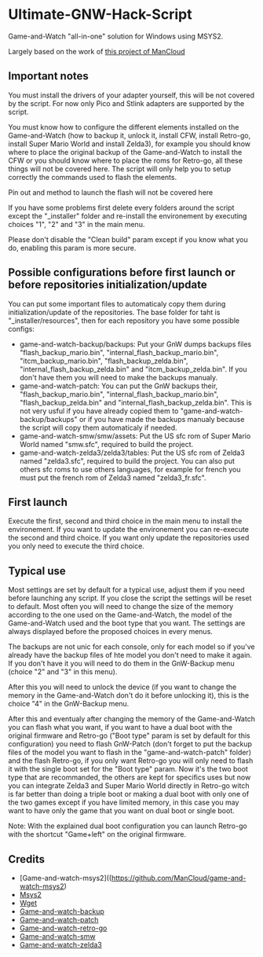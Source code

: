 # Ultimate-GNW-Hack-Script

Game-and-Watch "all-in-one" solution for Windows using MSYS2.

Largely based on the work of [this project of ManCloud](https://github.com/ManCloud/game-and-watch-msys2)

## Important notes

You must install the drivers of your adapter yourself, this will be not covered by the script. For now only Pico and Stlink adapters are supported by the script.

You must know how to configure the different elements installed on the Game-and-Watch (how to backup it, unlock it, install CFW, install Retro-go, install Super Mario World and install Zelda3), for example you should know where to place the original backup of the Game-and-Watch to install the CFW or you should know where to place the roms for Retro-go, all these things will not be covered here. The script will only help you to setup correctly the commands used to flash the elements.

Pin out and method to launch the flash will not be covered here

If you have some problems first delete every folders around the script except the "_installer" folder and re-install the environement by executing choices "1", "2" and "3" in the main menu.

Please don't disable the "Clean build" param except if you know what you do, enabling this param is more secure.

## Possible configurations before first launch or before repositories initialization/update

You can put some important files to automaticaly copy them during initialization/update of the repositories. The base folder for taht is "_installer/resources", then for each repository you have some possible configs:
* game-and-watch-backup/backups: Put your GnW dumps backups files "flash_backup_mario.bin", "internal_flash_backup_mario.bin", "itcm_backup_mario.bin", "flash_backup_zelda.bin", "internal_flash_backup_zelda.bin" and "itcm_backup_zelda.bin". If you don't have them you will need to make the backups manualy.
* game-and-watch-patch: You can put the GnW backups their, "flash_backup_mario.bin", "internal_flash_backup_mario.bin", "flash_backup_zelda.bin" and "internal_flash_backup_zelda.bin". This is not very usful if you have already copied them to "game-and-watch-backup/backups" or if you have made the backups manualy because the script will copy them automaticaly if needed.
* game-and-watch-smw/smw/assets: Put the US sfc rom of Super Mario World named "smw.sfc", required to build the project.
* game-and-watch-zelda3/zelda3/tables: Put the US sfc rom of Zelda3 named "zelda3.sfc", required to build the project. You can also put others sfc roms to use others languages, for example for french you must put the french rom of Zelda3 named "zelda3_fr.sfc".

## First launch

Execute the first, second and third choice in the main menu to install the environement. If you want to update the environement you can re-execute the second and third choice. If you want only update the repositories used you only need to execute the third choice.

## Typical use

Most settings are set by default for a typical use, adjust them if you need before launching any script. If you close the script the settings will be reset to default. Most often you will need to change the size of the memory according to the one used on the Game-and-Watch, the model of the Game-and-Watch used and the boot type that you want. The settings are always displayed before the proposed choices in every menus.

The backups are not unic for each console, only for each model so if you've already have the backup files of hte model you don't need to make it again. If you don't have it you will need to do them in the GnW-Backup menu (choice "2" and "3" in this menu).

After this you will need to unlock the device (if you want to change the memory in the Game-and-Watch don't do it before unlocking it), this is the choice "4" in the GnW-Backup menu.

After this and eventualy after changing the memory of the Game-and-Watch you can flash what you want, if you want to have a dual boot with the original firmware and Retro-go ("Boot type" param is set by default for this configuration) you need to flash GnW-Patch (don't forget to put the backup files of the model you want to flash in the "game-and-watch-patch" folder) and the flash Retro-go, if you only want Retro-go you will only need to flash it with the single boot set for the "Boot type" param. Now it's the two boot type that are recommanded, the others are kept for specifics uses but now you can integrate Zelda3 and Super Mario World directly in Retro-go witch is far better than doing a triple boot or making a dual boot with only one of the two games except if you have limited memory, in this case you may want to have only the game that you want on dual boot or single boot.

Note: With the explained dual boot configuration you can launch Retro-go with the shortcut "Game+left" on the original firmware.

## Credits

* [Game-and-watch-msys2]((https://github.com/ManCloud/game-and-watch-msys2)
* [Msys2](https://www.msys2.org/)
* [Wget](https://eternallybored.org/misc/wget)
* [Game-and-watch-backup](https://github.com/ghidraninja/game-and-watch-backup)
* [Game-and-watch-patch](https://github.com/BrianPugh/game-and-watch-patch)
* [Game-and-watch-retro-go](https://github.com/sylverb/game-and-watch-retro-go)
* [Game-and-watch-smw](https://github.com/marian-m12l/game-and-watch-smw)
* [Game-and-watch-zelda3](https://github.com/marian-m12l/game-and-watch-zelda3)